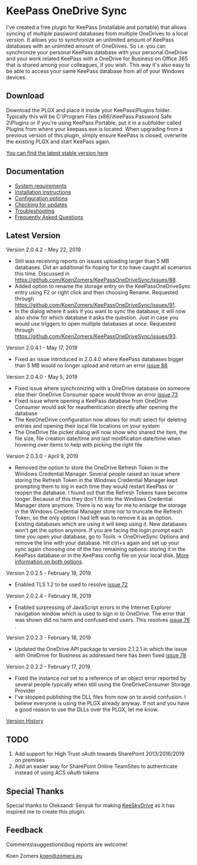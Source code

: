 # KeePass OneDrive Sync

I've created a free plugin for KeePass (installable and portable) that allows syncing of multiple password databases from multiple OneDrives to a local version. It allows you to synchronize an unlimited amount of KeePass databases with an unlimited amount of OneDrives. So i.e. you can synchronize your personal KeePass database with your personal OneDrive and your work related KeePass with a OneDrive for Business on Office 365 that is shared among your colleagues, if you wish. This way it's also easy to be able to access your same KeePass database from all of your Windows devices.

## Download ##
Download the PLGX and place it inside your KeePass\Plugins folder. Typically this will be C:\Program Files (x86)\KeePass Password Safe 2\Plugins or if you're using KeePass Portable, put it in a subfolder called Plugins from where your keepass.exe is located. When upgrading from a previous version of this plugin, simply ensure KeePass is closed, overwrite the existing PLGX and start KeePass again.

[You can find the latest stable version here](../../releases/latest)

## Documentation ##
- [System requirements](./SystemRequirements.md)
- [Installation instructions](./Installaton%20Instructions.md)
- [Configuration options](./Configuration.md)
- [Checking for updates](./UpdateCheck.md)
- [Troubleshooting](./Troubleshooting.md)
- [Frequently Asked Questions](./Faq.md)

## Latest Version

Version 2.0.4.2 - Mey 22, 2019

- Still was receiving reports on issues uploading larger than 5 MB databases. Did an additional fix hoping for it to have caught all scenarios this time. Discussed in https://github.com/KoenZomers/KeePassOneDriveSync/issues/88.
- Added option to rename the storage entry on the KeePassOneDriveSync entry using F2 or right click and then choosing Rename. Requested through https://github.com/KoenZomers/KeePassOneDriveSync/issues/91.
- In the dialog where it asks if you want to sync the database, it will now also show for which database it asks the question. Just in case you would use triggers to open multiple databases at once. Requested through https://github.com/KoenZomers/KeePassOneDriveSync/issues/93.

Version 2.0.4.1 - May 17, 2019

- Fixed an issue introduced in 2.0.4.0 where KeePass databases bigger than 5 MB would no longer upload and return an error [issue 88](https://github.com/KoenZomers/KeePassOneDriveSync/issues/88)

Version 2.0.4.0 - May 5, 2019

- Fixed issue where synchronizing with a OneDrive database on someone else their OneDrive Consumer space would throw an error [issue 73](https://github.com/KoenZomers/KeePassOneDriveSync/issues/73)
- Fixed issue where opening a KeePass database from OneDrive Consumer would ask for reauthentication directly after opening the database
- The KeeOneDrive configuration now allows for multi select for deleting entries and opening their local file locations on your system
- The OneDrive file picker dialog will now show who shared the item, the file size, file creation date/time and last modification date/time when hovering over items to help with picking the right file

Version 2.0.3.0 - April 9, 2019

- Removed the option to store the OneDrive Refresh Token in the Windows Credential Manager. Several people raised an issue where storing the Refresh Token in the Windows Credential Manager kept prompting them to log in each time they would restart KeePass or reopen the database. I found out that the Refresh Tokens have become longer. Because of this they don't fit into the Windows Credential Manager store anymore. There is no way for me to enlarge the storage in the Windows Credential Manager store nor to truncate the Refresh Token, so the only option I had left was to remove it as an option. Existing databases which are using it will keep using it. New databases won't get the option anymore. If you are facing the login prompt each time you open your database, go to Tools -> OneDriveSync Options and remove the line with your database. Hit ctrl+s again and set up your sync again choosing one of the two remaining options: storing it in the KeePass database or in the KeePass config file on your local disk. [More information on both options](OneDriveRefreshToken.md).

Version 2.0.2.5 - February 18, 2019

- Enabled TLS 1.2 to be used to resolve [issue 72](https://github.com/KoenZomers/KeePassOneDriveSync/issues/72)

Version 2.0.2.4 - February 18, 2019

 - Enabled surpressing of JavaScript errors in the Internet Explorer navigation window which is used to sign in to OneDrive. The error that was shown did no harm and confused end users. This resolves [issue 76](https://github.com/KoenZomers/KeePassOneDriveSync/issues/76) .

Version 2.0.2.3 - February 18, 2019

- Updated the OneDrive API package to version 2.1.2.1 in which the issue with OneDrive for Business as addressed here has been fixed [issue 78](https://github.com/KoenZomers/KeePassOneDriveSync/issues/78)

Version 2.0.2.2 - February 17, 2019

- Fixed the instance not set to a reference of an object error reported by several people typically when still using the OneDriveConsumer Storage Provider
- I've stopped publishing the DLL files from now on to avoid confusion. I believe everyone is using the PLGX already anyway. If not and you have a good reason to use the DLLs over the PLGX, let me know.

[Version History](./VersionHistory.md)

## TODO

1. Add support for High Trust oAuth towards SharePoint 2013/2016/2019 on premises
2. Add an easier way for SharePoint Online TeamSites to authenticate instead of using ACS oAuth tokens

## Special Thanks

Special thanks to Oleksandr Senyuk for making [KeeSkyDrive](http://sourceforge.net/projects/keeskydrive/) as it has inspired me to create this plugin.

## Feedback

Comments\suggestions\bug reports are welcome!

Koen Zomers
koen@zomers.eu
